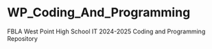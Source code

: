# WP_Coding_And_Programming
FBLA West Point High School IT 2024-2025 Coding and Programming Repository

